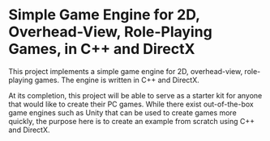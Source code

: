 # Simple Game Engine for 2D, Overhead-View, Role-Playing Games, in C++ and DirectX
This project implements a simple game engine for 2D, overhead-view, role-playing games.  The engine is written in C++ and DirectX.

At its completion, this project will be able to serve as a starter kit for anyone that would like to create their PC games.  While there exist out-of-the-box game engines such as Unity that can be used to create games more quickly, the purpose here is to create an example from scratch using C++ and DirectX.
